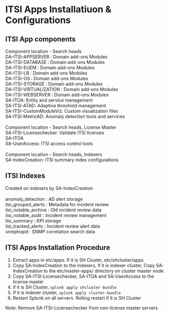 # ITSI Apps Installatiuon & Configurations

<h2>ITSI App components</h2>
Component location - Search heads<br>
    DA-ITSI-APPSERVER : Domain add-ons Modules<br>
    DA-ITSI-DATABASE : Domain add-ons Modules<br>
    DA-ITSI-EUEM : Domain add-ons Modules<br>
    DA-ITSI-LB : Domain add-ons Modules<br>
    DA-ITSI-OS : Domain add-ons Modules<br>
    DA-ITSI-STORAGE : Domain add-ons Modules<br>
    DA-ITSI-VIRTUALIZATION : Domain add-ons Modules<br>
    DA-ITSI-WEBSERVER : Domain add-ons Modules<br>
    SA-ITOA: Entity and service management<br>
    SA-ITSI-ATAD: Adaptive threshold management<br>
    SA-ITSI-CustomModuleViz: Custom visualization files<br>
    SA-ITSI-MetricAD: Anomaly detection tools and services<br>
<br>
Component location - Search heads, License Master<br>
    SA-ITSI-Licensechecker: Validate ITSI licenses<br>
    SA-ITOA<br>
    SA-UserAccess: ITSI access control tools<br>
<br>
Component location - Search heads, Indexers<br>
    SA-IndexCreation: ITSI summary index configurations<br>

<h2>ITSI Indexes</h2>
Created on indexers by SA-IndexCreation<br>
<br>
anomaly_detection : AD alert storage<br>
itsi_grouped_alerts : Metadata for incident review<br>
itsi_notable_archive : Old incident review data<br>
itsi_notable_audit : Incident review management<br>
itsi_summary : KPI storage<br>
itsi_tracked_alerts : Incident review alert data<br>
snmptrapd : SNMP correlation search data<br>

<h2>ITSI Apps Installation Procedure</h2>
<ol>
<li>Extract apps in etc/apps. If it is SH Cluster, etc/shcluster/apps</li>
<li>Copy SA-IndexCreation to the indexers, If it is indexer cluster, Copy SA-IndexCreation to the etc/master-apps/ directory on cluster master node</li></li>
<li>Copy SA-ITSI-Licensechecker, SA-ITOA and SA-UserAccess to the license master</li>
<li>if it is SH Cluster, <code>splunk apply shcluster-bundle</code></li>
<li>If it is indexer cluster, <code>splunk apply cluster-bundle</code></li>
<li>Restart Splunk on all servers. Rolling restart if it is SH Cluster</li>
</ol>
Note: Remove SA-ITSI-Licensechecker from non-license master servers
